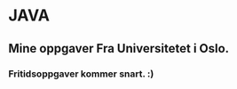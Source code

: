 JAVA
====
<h2>Mine oppgaver Fra Universitetet i Oslo.</h2>
<h3>Fritidsoppgaver kommer snart. :)</h3>
